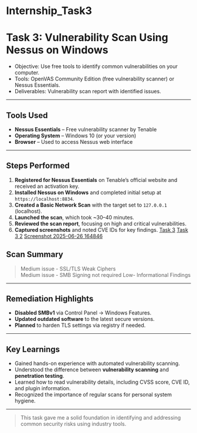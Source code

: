 # Internship_Task3
# Task 3: Vulnerability Scan Using Nessus on Windows

- Objective: Use free tools to identify common vulnerabilities on your computer.
- Tools: OpenVAS Community Edition (free vulnerability scanner) or Nessus Essentials.
- Deliverables: Vulnerability scan report with identified issues.

---

## Tools Used

- **Nessus Essentials** – Free vulnerability scanner by Tenable
- **Operating System** – Windows 10 (or your version)
- **Browser** – Used to access Nessus web interface

---

## Steps Performed

1. **Registered for Nessus Essentials** on Tenable’s official website and received an activation key.
2. **Installed Nessus on Windows** and completed initial setup at `https://localhost:8834`.
3. **Created a Basic Network Scan** with the target set to `127.0.0.1` (localhost).
4. **Launched the scan**, which took ~30–40 minutes.
5. **Reviewed the scan report**, focusing on high and critical vulnerabilities.
6. **Captured screenshots** and noted CVE IDs for key findings.
   [Task 3](https://github.com/user-attachments/assets/838d630b-e4d9-45fd-8e06-d6f0fcf85959)
[Task 3 2](https://github.com/user-attachments/assets/93ef445c-5544-4038-bc4e-13a04ec8ee03)
[Screenshot 2025-06-26 164846](https://github.com/user-attachments/assets/e21e8d2f-6b5d-4fa2-af56-d5a3ba1cff87)



## Scan Summary

> Medium issue - SSL/TLS Weak Ciphers               
> Medium issue - SMB Signing not required 
> Low- Informational Findings  

---

## Remediation Highlights

- **Disabled SMBv1** via Control Panel → Windows Features.
- **Updated outdated software** to the latest secure versions.
- **Planned** to harden TLS settings via registry if needed.

---

## Key Learnings

- Gained hands-on experience with automated vulnerability scanning.
- Understood the difference between **vulnerability scanning** and **penetration testing**.
- Learned how to read vulnerability details, including CVSS score, CVE ID, and plugin information.
- Recognized the importance of regular scans for personal system hygiene.

---

> This task gave me a solid foundation in identifying and addressing common security risks using industry tools.
